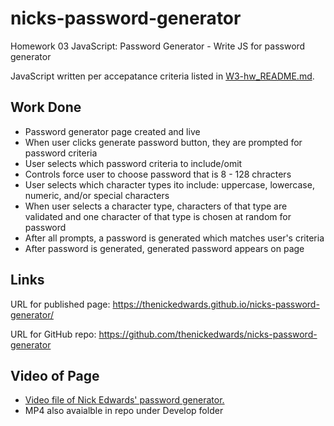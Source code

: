 # nicks-password-generator
Homework 03 JavaScript: Password Generator - Write JS for password generator

JavaScript written per accepatance criteria listed in [W3-hw_README.md](W3-hw_README.md).

## Work Done
* Password generator page created and live
* When user clicks generate password button, they are prompted for password criteria
* User selects which password criteria to include/omit
* Controls force user to choose password that is 8 - 128 chracters
* User selects which character types ito include: uppercase, lowercase, numeric, and/or special characters
* When user selects a character type, characters of that type are validated and one character of that type is chosen at random for password
* After all prompts, a password is generated which matches user's criteria
* After password is generated, generated password appears on page

## Links
URL for published page: https://thenickedwards.github.io/nicks-password-generator/

URL for GitHub repo: https://github.com/thenickedwards/nicks-password-generator

## Video of Page
* [Video file of Nick Edwards' password generator.](https://www.awesomescreenshot.com/video/6074274?key=c1b541f99c6fbbb85b430093ecc523f6)
* MP4 also avaialble in repo under Develop folder